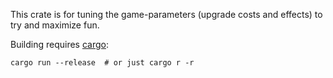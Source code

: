 This crate is for tuning the game-parameters (upgrade costs and effects) to try and maximize fun.

Building requires [cargo](https://doc.rust-lang.org/cargo/getting-started/installation.html):

```
cargo run --release  # or just cargo r -r
```